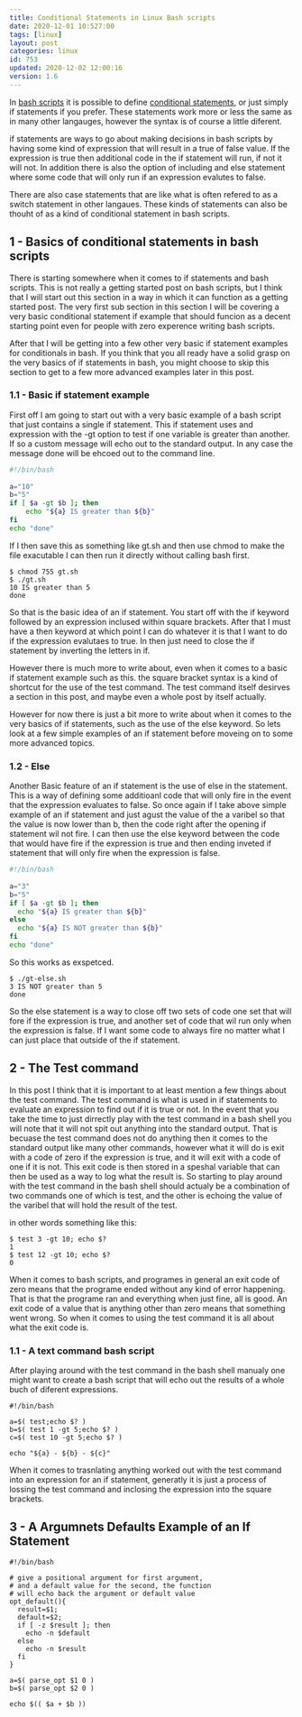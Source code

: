 ```yaml
---
title: Conditional Statements in Linux Bash scripts
date: 2020-12-01 10:527:00
tags: [linux]
layout: post
categories: linux
id: 753
updated: 2020-12-02 12:00:16
version: 1.6
---
```


In [bash scripts](/2020/11/27/bash-scripts/) it is possible to define [conditional statements](https://ryanstutorials.net/bash-scripting-tutorial/bash-if-statements.php), or just simply if statements if you prefer. These statements work more or less the same as in many other langauges, however the syntax is of course a little diferent.

if statements are ways to go about making decisions in bash scripts by having some kind of expression that will result in a true of false value. If the expression is true then additional code in the if statement will run, if not it will not. In addition there is also the option of including and else statement where some code that will only run if an expression evalutes to false. 

There are also case statements that are like what is often refered to as a switch statement in other langaues. These kinds of statements can also be thouht of as a kind of conditional statement in bash scripts.

<!-- more -->

## 1 - Basics of conditional statements in bash scripts

There is starting somewhere when it comes to if statements and bash scripts. This is not really a getting started post on bash scripts, but I think that I will start out this section in a way in which it can function as a getting started post. The very first sub section in this section I will be covering a very basic conditional statement if example that should funcion as a decent starting point even for people with zero experence writing bash scripts.

After that I will be getting into a few other very basic if statement examples for conditionals in bash. If you think that you all ready have a solid grasp on the very basics of if statements in bash, you might choose to skip this section to get to a few more advanced examples later in this post.


### 1.1 - Basic if statement example

First off I am going to start out with a very basic example of a bash script that just contains a single if statement. This if statement uses and expression with the -gt option to test if one variable is greater than another. If so a custom message will echo out to the standard output. In any case the message done will be ehcoed out to the command line.

```bash
#!/bin/bash
 
a="10"
b="5"
if [ $a -gt $b ]; then
    echo "${a} IS greater than ${b}"
fi
echo "done"
```

If I then save this as something like gt.sh and then use chmod to make the file exacutable I can then run it directly without calling bash first.

```
$ chmod 755 gt.sh
$ ./gt.sh
10 IS greater than 5
done
```

So that is the basic idea of an if statement. You start off with the if keyword followed by an expression inclused within square brackets. After that I must have a then keyword at which point I can do whatever it is that I want to do if the expression evalutaes to true. In then just need to close the if statement by inverting the letters in if.

However there is much more to write about, even when it comes to a basic if statement example such as this. the square bracket syntax is a kind of shortcut for the use of the test command. The test command itself desirves a section in this post, and maybe even a whole post by itself actually.

However for now there is just a bit more to write about when it comes to the very basics of if statements, such as the use of the else keyword. So lets look at a few simple examples of an if statement before moveing on to some more advanced topics.

### 1.2 - Else

Another Basic feature of an if statement is the use of else in the statement. This is a way of defining some additioanl code that will only fire in the event that the expression evaluates to false. So once again if I take above simple example of an if statement and just agust the value of the a varibel so that the value is now lower than b, then the code right after the opening if statement wil not fire. I can then use the else keyword between the code that would have fire if the expression is true and then ending inveted if statement that will only fire when the expression is false.

```bash
#!/bin/bash
 
a="3"
b="5"
if [ $a -gt $b ]; then
  echo "${a} IS greater than ${b}"
else
  echo "${a} IS NOT greater than ${b}"
fi
echo "done"
```

So this works as exspetced.

```
$ ./gt-else.sh
3 IS NOT greater than 5
done
```

So the else statement is a way to close off two sets of code one set that will fore if the expression is true, and another set of code that wil run only when the expression is false. If I want some code to always fire no matter what I can just place that outside of the if statement.

## 2 - The Test command

In this post I think that it is important to at least mention a few things about the test command. The test command is what is used in if statements to evaluate an expression to find out if it is true or not. In the event that you take the time to just dirrectly play with the test command in a bash shell you will note that it will not spit out anything into the standard output. That is becuase the test command does not do anything then it comes to the standard output like many other commands, however what it will do is exit with a code of zero if the expression is true, and it will exit with a code of one if it is not. This exit code is then stored in a speshal variable that can then be used as a way to log what the result is. So starting to play around with the test command in the bash shell should actualy be a combination of two commands one of which is test, and the other is echoing the value of the varibel that will hold the result of the test.

in other words something like this:

```
$ test 3 -gt 10; echo $?
1
$ test 12 -gt 10; echo $?
0
```

When it comes to bash scripts, and programes in general an exit code of zero means that the programe ended without any kind of error happening. That is that the programe ran and everything when just fine, all is good. An exit code of a value that is anything other than zero means that something went wrong. So when it comes to using the test command it is all about what the exit code is.

### 1.1 - A text command bash script

After playing around with the test command in the bash shell manualy one might want to create a bash script that will echo out the results of a whole buch of diferent expressions.

```
#!/bin/bash
 
a=$( test;echo $? )
b=$( test 1 -gt 5;echo $? )
c=$( test 10 -gt 5;echo $? )
 
echo "${a} - ${b} - ${c}"
```

When it comes to trasnlating anything worked out with the test command into an expression for an if statement, generatly it is just a process of lossing the test command and inclosing the expression into the square brackets.


## 3 - A Argumnets Defaults Example of an If Statement


```
#!/bin/bash
 
# give a positional argument for first argument,
# and a default value for the second, the function
# will echo back the argument or default value
opt_default(){
  result=$1;
  default=$2;
  if [ -z $result ]; then
    echo -n $default
  else
    echo -n $result
  fi
}
 
a=$( parse_opt $1 0 )
b=$( parse_opt $2 0 )
 
echo $(( $a + $b ))
```